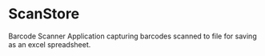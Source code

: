 # ScanStore
Barcode Scanner Application capturing barcodes scanned to file for saving as an excel spreadsheet.
